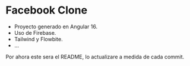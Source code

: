 # Facebook Clone

- Proyecto generado en Angular 16.
- Uso de Firebase.
- Tailwind y Flowbite.
- ...

Por ahora este sera el README, lo actualizare a medida de cada commit.
